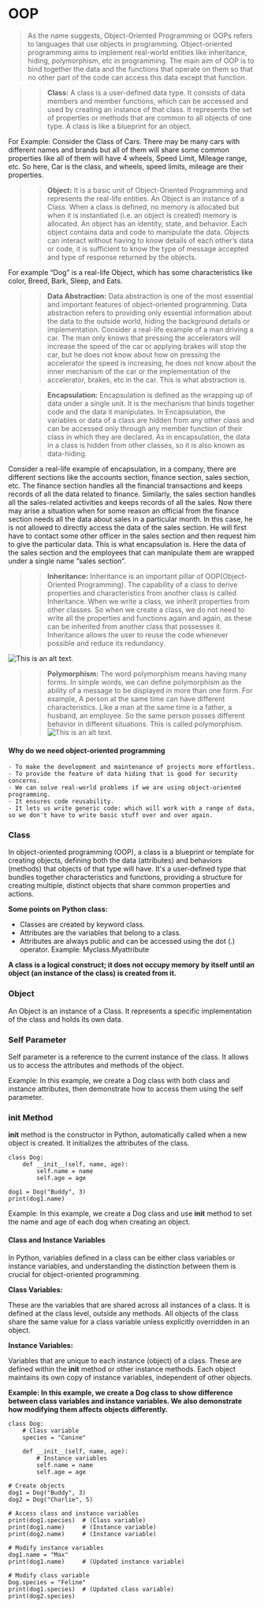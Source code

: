 # OOP
> As the name suggests, Object-Oriented Programming or OOPs refers to languages that use objects in programming. Object-oriented 
programming aims to implement real-world entities like inheritance, hiding, polymorphism, etc in programming. The main aim of OOP 
is to bind together the data and the functions that operate on them so that no other part of the code can access this data except 
that function.

>>**Class:**
A class is a user-defined data type. It consists of data members and member functions, which can be accessed and used by creating 
an instance of that class. It represents the set of properties or methods that are common to all objects of one type. A class is 
like a blueprint for an object.  

For Example: Consider the Class of Cars. There may be many cars with different names and brands but all of them will share some 
common properties like all of them will have 4 wheels, Speed Limit, Mileage range, etc. So here, Car is the class, and wheels, 
speed limits, mileage are their properties.

>> **Object:**
It is a basic unit of Object-Oriented Programming and represents the real-life entities. An Object is an instance of a Class. When 
a class is defined, no memory is allocated but when it is instantiated (i.e. an object is created) memory is allocated. An object 
has an identity, state, and behavior. Each object contains data and code to manipulate the data. Objects can interact without 
having to know details of each other’s data or code, it is sufficient to know the type of message accepted and type of response 
returned by the objects. 

For example “Dog” is a real-life Object, which has some characteristics like color, Breed, Bark, Sleep, and Eats.

>> **Data Abstraction:**
Data abstraction is one of the most essential and important features of object-oriented programming. Data abstraction refers to 
providing only essential information about the data to the outside world, hiding the background details or implementation. 
Consider a real-life example of a man driving a car. The man only knows that pressing the accelerators will increase the speed of 
the car or applying brakes will stop the car, but he does not know about how on pressing the accelerator the speed is increasing, 
he does not know about the inner mechanism of the car or the implementation of the accelerator, brakes, etc in the car. This is 
what abstraction is.

>> **Encapsulation:**
Encapsulation is defined as the wrapping up of data under a single unit. It is the mechanism that binds together code and the data
it manipulates. In Encapsulation, the variables or data of a class are hidden from any other class and can be accessed only
through any member function of their class in which they are declared. As in encapsulation, the data in a class is hidden from 
other classes, so it is also known as data-hiding.

Consider a real-life example of encapsulation, in a company, there are different sections like the accounts section, finance section, sales section, etc. The finance section handles all the financial transactions and keeps records of all the data related to finance. Similarly, the sales section handles all the sales-related activities and keeps records of all the sales. Now there may arise a situation when for some reason an official from the finance section needs all the data about sales in a particular month. In this case, he is not allowed to directly access the data of the sales section. He will first have to contact some other officer in the sales section and then request him to give the particular data. This is what encapsulation is. Here the data of the sales section and the employees that can manipulate them are wrapped under a single name “sales section”.

>> **Inheritance:**
Inheritance is an important pillar of OOP(Object-Oriented Programming). The capability of a class to derive properties and
characteristics from another class is called Inheritance. When we write a class, we inherit properties from other classes. So when 
we create a class, we do not need to write all the properties and functions again and again, as these can be inherited from 
another class that possesses it. Inheritance allows the user to reuse the code whenever possible and reduce its redundancy.

![This is an alt text.](https://media.geeksforgeeks.org/wp-content/uploads/20200911171738/InheritanceinObjectOrientedProgramming.png "This is a sample image.")

>> **Polymorphism:**
The word polymorphism means having many forms. In simple words, we can define polymorphism as the ability of a message to be
displayed in more than one form. For example, A person at the same time can have different characteristics. Like a man at the same
time is a father, a husband, an employee. So the same person posses different behavior in different situations. This is called 
polymorphism.
![This is an alt text.](https://media.geeksforgeeks.org/wp-content/uploads/20200911171857/PolymorphisminObjectOrientedProgramming.png "This is a sample image.")

#### Why do we need object-oriented programming
    - To make the development and maintenance of projects more effortless. 
    - To provide the feature of data hiding that is good for security concerns.  
    - We can solve real-world problems if we are using object-oriented programming. 
    - It ensures code reusability. 
    - It lets us write generic code: which will work with a range of data, so we don't have to write basic stuff over and over again.

### Class
In object-oriented programming (OOP), a class is a blueprint or template for creating objects, defining both the data (attributes) 
and behaviors (methods) that objects of that type will have. It's a user-defined type that bundles together characteristics and 
functions, providing a structure for creating multiple, distinct objects that share common properties and actions.

**Some points on Python class:**  

- Classes are created by keyword class.
- Attributes are the variables that belong to a class.
- Attributes are always public and can be accessed using the dot (.) operator. Example: Myclass.Myattribute

**A class is a logical construct; it does not occupy memory by itself until an object (an instance of the class) is created from 
it.** 


### Object
An Object is an instance of a Class. It represents a specific implementation of the class and holds its own data.

### Self Parameter
Self parameter is a reference to the current instance of the class. It allows us to access the attributes and methods of the 
object.

Example: In this example, we create a Dog class with both class and instance attributes, then demonstrate how to access them using 
the self parameter.

### __init__ Method
__init__ method is the constructor in Python, automatically called when a new object is created. It initializes the attributes of 
the class.

```
class Dog:
    def __init__(self, name, age):
        self.name = name
        self.age = age

dog1 = Dog("Buddy", 3)
print(dog1.name)
```

Example: In this example, we create a Dog class and use __init__ method to set the name and age of each dog when creating an 
object.

#### Class and Instance Variables
In Python, variables defined in a class can be either class variables or instance variables, and understanding the distinction between them is crucial for object-oriented programming.

**Class Variables:**

These are the variables that are shared across all instances of a class. It is defined at the class level, outside any methods. All objects of the class share the same value for a class variable unless explicitly overridden in an object.

**Instance Variables:**

Variables that are unique to each instance (object) of a class. These are defined within the __init__ method or other instance methods. Each object maintains its own copy of instance variables, independent of other objects.

**Example: In this example, we create a Dog class to show difference between class variables and instance variables. We also demonstrate how modifying them affects objects differently.**

```
class Dog:
    # Class variable
    species = "Canine"

    def __init__(self, name, age):
        # Instance variables
        self.name = name
        self.age = age

# Create objects
dog1 = Dog("Buddy", 3)
dog2 = Dog("Charlie", 5)

# Access class and instance variables
print(dog1.species)  # (Class variable)
print(dog1.name)     # (Instance variable)
print(dog2.name)     # (Instance variable)

# Modify instance variables
dog1.name = "Max"
print(dog1.name)     # (Updated instance variable)

# Modify class variable
Dog.species = "Feline"
print(dog1.species)  # (Updated class variable)
print(dog2.species)
```